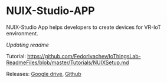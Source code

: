 # NUIX-Studio-APP
NUIX-Studio App helps developers to create devices for VR-IoT environment.

*Updating readme*




Tutorial: https://github.com/FedorIvachev/IoThingsLab-ReadmeFiles/blob/master/Tutorials/NUIXSetup.md

Releases: [Google drive](https://drive.google.com/drive/folders/14YPAb_lDNyyaVLfT7EFcFu36QejwMrCS?usp=sharing), [Github](https://github.com/FedorIvachev/NUIX-Studio-releases/releases/tag/v2.0a1)
